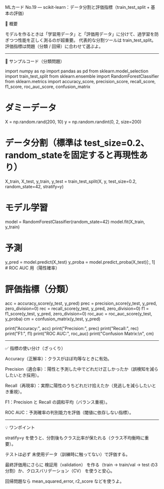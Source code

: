 MLカード No.19 — scikit-learn：データ分割と評価指標（train_test_split + 基本の評価）

📌 概要

モデルを作るときは「学習用データ」と「評価用データ」に分けて、過学習を防ぎつつ性能を正しく測るのが超重要。
代表的な分割ツールは train_test_split。評価指標は問題（分類 / 回帰）に合わせて選ぶよ。


---

🔹 サンプルコード（分類問題）

import numpy as np
import pandas as pd
from sklearn.model_selection import train_test_split
from sklearn.ensemble import RandomForestClassifier
from sklearn.metrics import accuracy_score, precision_score, recall_score, f1_score, roc_auc_score, confusion_matrix

# ダミーデータ
X = np.random.rand(200, 10)
y = np.random.randint(0, 2, size=200)

# データ分割（標準は test_size=0.2、random_stateを固定すると再現性あり）
X_train, X_test, y_train, y_test = train_test_split(X, y, test_size=0.2, random_state=42, stratify=y)

# モデル学習
model = RandomForestClassifier(random_state=42)
model.fit(X_train, y_train)

# 予測
y_pred = model.predict(X_test)
y_proba = model.predict_proba(X_test)[:, 1]  # ROC AUC 用（陽性確率）

# 評価指標（分類）
acc = accuracy_score(y_test, y_pred)
prec = precision_score(y_test, y_pred, zero_division=0)
rec = recall_score(y_test, y_pred, zero_division=0)
f1 = f1_score(y_test, y_pred, zero_division=0)
roc_auc = roc_auc_score(y_test, y_proba)
cm = confusion_matrix(y_test, y_pred)

print("Accuracy:", acc)
print("Precision:", prec)
print("Recall:", rec)
print("F1:", f1)
print("ROC AUC:", roc_auc)
print("Confusion Matrix:\\n", cm)


---

✅ 指標の使い分け（ざっくり）

Accuracy（正解率）：クラスがほぼ均等なときに有効。

Precision（適合率）：陽性と予測した中でどれだけ正しかったか（誤検知を減らしたいとき採用）。

Recall（再現率）：実際に陽性のうちどれだけ拾えたか（見逃しを減らしたいとき重視）。

F1：Precision と Recall の調和平均（バランス重視）。

ROC AUC：予測確率の判別能力を評価（閾値に依存しない指標）。



---

💡 ワンポイント

stratify=y を使うと、分割後もクラス比率が保たれる（クラス不均衡時に重要）。

テストは必ず 未使用データ（訓練時に触ってない）で評価する。

最終評価用にさらに 検証用（validation） を作る（train → train/val → test の3分割）か、クロスバリデーション（CV） を使うと安心。

回帰問題なら mean_squared_error, r2_score などを使うよ。